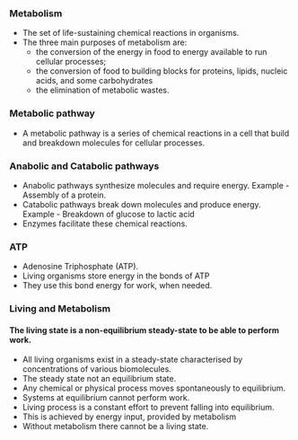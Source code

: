 ### Metabolism
* The set of life-sustaining chemical reactions in organisms. 
* The three main purposes of metabolism are: 
    * the conversion of the energy in food to energy available to run cellular processes; 
    * the conversion of food to building blocks for proteins, lipids, nucleic acids, and some carbohydrates
    * the elimination of metabolic wastes. 

### Metabolic pathway 
* A metabolic pathway is a series of chemical reactions in a cell that build and breakdown molecules for cellular processes.

### Anabolic and Catabolic pathways
* Anabolic pathways synthesize molecules and require energy. Example - Assembly of a protein.
* Catabolic pathways break down molecules and produce energy. Example - Breakdown of glucose to lactic acid
* Enzymes facilitate these chemical reactions.

### ATP
* Adenosine Triphosphate (ATP).
* Living organisms store energy in the bonds of ATP 
* They use this bond energy for work, when needed.

### Living and Metabolism
#### The living state is a non-equilibrium steady-state to be able to perform work.
* All living organisms exist in a steady-state characterised by concentrations of various biomolecules.
* The steady state not an equilibrium state.
* Any chemical or physical process moves spontaneously to equilibrium. 
* Systems at equilibrium cannot perform work.
* Living process is a constant effort to prevent falling into equilibrium. 
* This is achieved by energy input, provided by metabolism
* Without metabolism there cannot be a living state.

